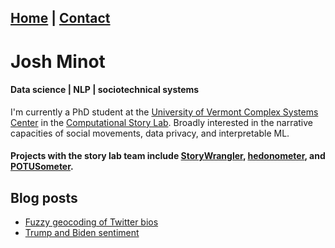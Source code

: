 ## [Home](index.md) | [Contact](contact.md)

# Josh Minot
#### Data science | NLP | sociotechnical systems

I'm currently a PhD student at the [University of Vermont Complex Systems Center](https://twitter.com/uvmcomplexity) in the [Computational Story Lab](https://twitter.com/compstorylab).
Broadly interested in the narrative capacities of social movements, data privacy, and interpretable ML. 


#### Projects with the story lab team include [StoryWrangler](storywrangling.org), [hedonometer](hedonomter.org), and [POTUSometer](http://compstorylab.org/potusometer/).


## Blog posts 
* [Fuzzy geocoding of Twitter bios](blog/post_1/post_1)
* [Trump and Biden sentiment](blog/post_2/post_2)




